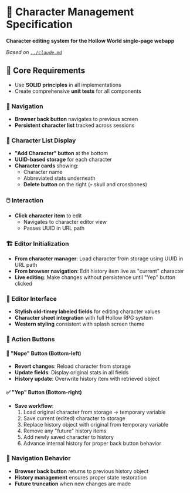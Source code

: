 # 👤 Character Management Specification

**Character editing system for the Hollow World single-page webapp**

*Based on [`../claude.md`](../claude.md)*

## 🎯 Core Requirements
- Use **SOLID principles** in all implementations
- Create comprehensive **unit tests** for all components

### 🧭 Navigation
- **Browser back button** navigates to previous screen
- **Persistent character list** tracked across sessions

### 📜 Character List Display
- **"Add Character" button** at the bottom
- **UUID-based storage** for each character
- **Character cards** showing:
  - Character name
  - Abbreviated stats underneath
  - **Delete button** on the right (💀 skull and crossbones)

### 🖱️ Interaction
- **Click character item** to edit
  - Navigates to character editor view
  - Passes UUID in URL path

### 🏗️ Editor Initialization
- **From character manager**: Load character from storage using UUID in URL path
- **From browser navigation**: Edit history item live as "current" character
- **Live editing**: Make changes without persistence until "Yep" button clicked

### 🎨 Editor Interface
- **Stylish old-timey labeled fields** for editing character values
- **Character sheet integration** with full Hollow RPG system
- **Western styling** consistent with splash screen theme

### 🔘 Action Buttons

#### 🚫 "Nope" Button (Bottom-left)
- **Revert changes**: Reload character from storage
- **Update fields**: Display original stats in all fields
- **History update**: Overwrite history item with retrieved object

#### ✅ "Yep" Button (Bottom-right)
- **Save workflow**:
  1. Load original character from storage → temporary variable
  2. Save current (edited) character to storage
  3. Replace history object with original from temporary variable
  4. Remove any "future" history items
  5. Add newly saved character to history
  6. Advance internal history for proper back button behavior

### 🧭 Navigation Behavior
- **Browser back button** returns to previous history object
- **History management** ensures proper state restoration
- **Future truncation** when new changes are made
